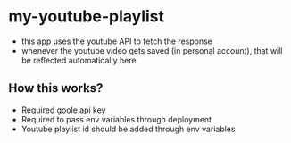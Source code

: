 # my-youtube-playlist

- this app uses the youtube API to fetch the response
- whenever the youtube video gets saved (in personal account), that will be reflected automatically here


## How this works?

- Required goole api key
- Required to pass env variables through deployment
- Youtube playlist id should be added through env variables